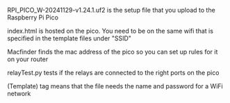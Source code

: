 RPI_PICO_W-20241129-v1.24.1.uf2 is the setup file that you upload to the Raspberry Pi Pico  

index.html is hosted on the pico. You need to be on the same wifi that is specified in the template files under "SSID"

Macfinder finds the mac address of the pico so you can set up rules for it on your router

relayTest.py tests if the relays are connected to the right ports on the pico 

(Template) tag means that the file needs the name and password for a WiFi network
